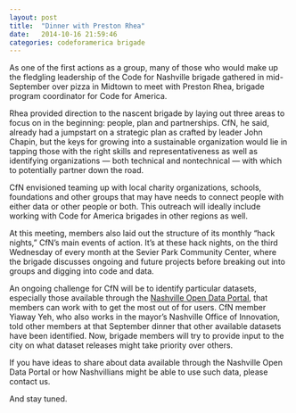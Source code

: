 ```yaml
---
layout: post
title:  "Dinner with Preston Rhea"
date:   2014-10-16 21:59:46
categories: codeforamerica brigade
---
```


As one of the first actions as a group, many of those who would make up the fledgling leadership of the Code for Nashville brigade gathered in mid-September over pizza in Midtown to meet with Preston Rhea, brigade program coordinator for Code for America.

Rhea provided direction to the nascent brigade by laying out three areas to focus on in the beginning: people, plan and partnerships. CfN, he said, already had a jumpstart on a strategic plan as crafted by leader John Chapin, but the keys for growing into a sustainable organization would lie in tapping those with the right skills and representativeness as well as identifying organizations — both technical and nontechnical — with which to potentially partner down the road.

CfN envisioned teaming up with local charity organizations, schools, foundations and other groups that may have needs to connect people with either data or other people or both. This outreach will ideally include working with Code for America brigades in other regions as well.

At this meeting, members also laid out the structure of its monthly “hack nights,” CfN’s main events of action. It’s at these hack nights, on the third Wednesday of every month at the Sevier Park Community Center, where the brigade discusses ongoing and future projects before breaking out into groups and digging into code and data.

An ongoing challenge for CfN will be to identify particular datasets, especially those available through the [Nashville Open Data Portal](https://data.nashville.gov/ "Visit Nashville Open Data Portal"), that members can work with to get the most out of for users. CfN member Yiaway Yeh, who also works in the mayor’s Nashville Office of Innovation, told other members at that September dinner that other available datasets have been identified. Now, brigade members will try to provide input to the city on what dataset releases might take priority over others.

If you have ideas to share about data available through the Nashville Open Data Portal or how Nashvillians might be able to use such data, please contact us.

And stay tuned.

